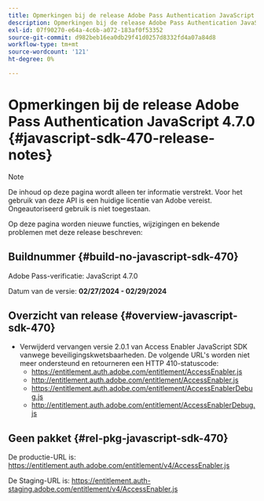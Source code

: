 ```yaml
---
title: Opmerkingen bij de release Adobe Pass Authentication JavaScript 4.7.0
description: Opmerkingen bij de release Adobe Pass Authentication JavaScript 4.7.0
exl-id: 07f90270-e64a-4c6b-a072-183af0f53352
source-git-commit: d982beb16ea0db29f41d0257d8332fd4a07a84d8
workflow-type: tm+mt
source-wordcount: '121'
ht-degree: 0%

---
```


# Opmerkingen bij de release Adobe Pass Authentication JavaScript 4.7.0 {#javascript-sdk-470-release-notes}

>[!NOTE]
>
>De inhoud op deze pagina wordt alleen ter informatie verstrekt. Voor het gebruik van deze API is een huidige licentie van Adobe vereist. Ongeautoriseerd gebruik is niet toegestaan.

Op deze pagina worden nieuwe functies, wijzigingen en bekende problemen met deze release beschreven:

## Buildnummer {#build-no-javascript-sdk-470}

Adobe Pass-verificatie: JavaScript 4.7.0

Datum van de versie: **02/27/2024 - 02/29/2024**

## Overzicht van release {#overview-javascript-sdk-470}

* Verwijderd vervangen versie 2.0.1 van Access Enabler JavaScript SDK vanwege beveiligingskwetsbaarheden.
De volgende URL&#39;s worden niet meer ondersteund en retourneren een HTTP 410-statuscode:
   * https://entitlement.auth.adobe.com/entitlement/AccessEnabler.js
   * http://entitlement.auth.adobe.com/entitlement/AccessEnabler.js
   * https://entitlement.auth.adobe.com/entitlement/AccessEnablerDebug.js
   * http://entitlement.auth.adobe.com/entitlement/AccessEnablerDebug.js

## Geen pakket {#rel-pkg-javascript-sdk-470}

De productie-URL is: https://entitlement.auth.adobe.com/entitlement/v4/AccessEnabler.js

De Staging-URL is: https://entitlement.auth-staging.adobe.com/entitlement/v4/AccessEnabler.js
